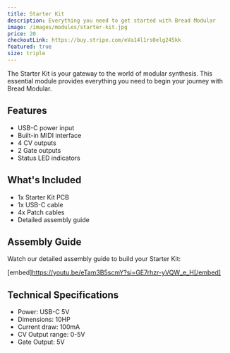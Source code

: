 ```yaml
---
title: Starter Kit
description: Everything you need to get started with Bread Modular
image: /images/modules/starter-kit.jpg
price: 20
checkoutLink: https://buy.stripe.com/eVa14l1rs0elg245kk
featured: true
size: triple
---
```


The Starter Kit is your gateway to the world of modular synthesis. This essential module provides everything you need to begin your journey with Bread Modular.

## Features

- USB-C power input
- Built-in MIDI interface
- 4 CV outputs
- 2 Gate outputs
- Status LED indicators

## What's Included

- 1x Starter Kit PCB
- 1x USB-C cable
- 4x Patch cables
- Detailed assembly guide

## Assembly Guide

Watch our detailed assembly guide to build your Starter Kit:

[embed]https://youtu.be/eTam3B5scmY?si=GE7rhzr-yVQW_e_H[/embed]

## Technical Specifications

- Power: USB-C 5V
- Dimensions: 10HP
- Current draw: 100mA
- CV Output range: 0-5V
- Gate Output: 5V 